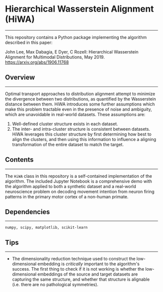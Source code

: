 # Hierarchical Wasserstein Alignment (HiWA)
--------------------------------------------
This repository contains a Python package implementing the algorithm described in this paper:

John Lee, Max Dabagia, E Dyer, C Rozell: Hierarchical Wasserstein Alignment for Multimodal Distributions, May 2019. https://arxiv.org/abs/1906.11768

## Overview
----------
Optimal transport approaches to distribution alignment attempt to minimize the divergence between two distributions, as quantified by the Wasserstein distance between them. HiWA introduces some further assumptions which make this problem tractable even in the presence of noise and ambiguity, which are unavoidable in real-world datasets. These assumptions are:
  1. Well-defined cluster structure exists in each dataset.
  2. The inter- and intra-cluster structure is consistent between datasets.
HiWA leverages this cluster structure by first determining how best to align the clusters, and then using this information to influence a aligning transformation of the entire dataset to match the target.

## Contents
----------
The `HiWA` class in this repository is a self-contained implementation of the algorithm. The included Jupyter Notebook is a comprehensive demo with the algorithm applied to both a synthetic dataset and a real-world neuroscience problem on decoding movement intention from neuron firing patterns in the primary motor cortex of a non-human primate. 

## Dependencies
---------------
`numpy, scipy, matplotlib, scikit-learn`

## Tips
-------
- The dimensionality reduction technique used to construct the low-dimensional embedding is *critically* important to the algorithm's success. The first thing to check if it is not working is whether the low-dimensional embeddings of the source and target datasets are capturing the same structure, and whether that structure is alignable (i.e. there are no pathological symmetries).
